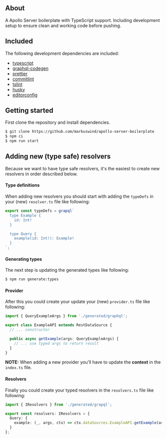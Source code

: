 ## About

A Apollo Server boilerplate with TypeScript support. Including development setup to ensure clean and working code before pushing.

## Included

The following development dependencies are included:

- [typescript](https://github.com/Microsoft/TypeScript)
- [graphql-codegen](https://github.com/dotansimha/graphql-code-generator)
- [prettier](https://github.com/prettier/prettier)
- [commitlint](https://github.com/marionebl/commitlint)
- [tslint](https://github.com/palantir/tslint)
- [husky](https://github.com/typicode/husky)
- [editorconfig](https://editorconfig.org/)

## Getting started

First clone the repository and install dependencies.

```bash
$ git clone https://github.com/markuswind/apollo-server-boilerplate
$ npm ci
$ npm run start
```

## Adding new (type safe) resolvers

Because we want to have type safe resolvers, it's the easiest to create new resolvers in order described below.

#### Type definitions

When adding new resolvers you should start with adding the `typeDefs` in your (new) `resolver.ts` file like following:

```ts
export const typeDefs = grapql`
  type Example {
    id: Int!
  }

  type Query {
    example(id: Int!): Example!
  }
`;
```

#### Generating types

The next step is updating the generated types like following:

```bash
$ npm run generate:types
```

#### Provider

After this you could create your update your (new) `provider.ts` file like following:

```ts
import { QueryExampleArgs } from './generated/graphql';

export class ExampleAPI extends RestDataSource {
  // ... constructor

  public async getExample(args: QueryExampleArgs) {
    // ... use typed args to return result
  }
}
```

**NOTE:** When adding a new provider you'll have to update the **context** in the `index.ts` file.

#### Resolvers

Finally you could create your typed resolvers in the `resolvers.ts` file like following:

```ts
import { IResolvers } from './generated/grapql';

export const resolvers: IResolvers = {
  Query: {
    example: (_, args, ctx) => ctx.dataSources.ExampleAPI.getExample(args)
  }
};
```
